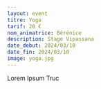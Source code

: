 ```yaml
---
layout: event
titre: Yoga
tarif: 20 €
nom_animatrice: Bérénice
description: Stage Vipassana
date_debut: 2024/03/10
date_fin: 2024/03/10
image: yoga.jpg
---
```


Lorem Ipsum Truc

